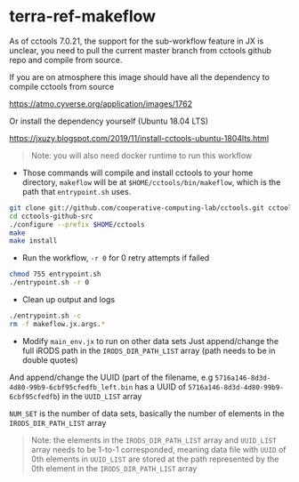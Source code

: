# terra-ref-makeflow

As of cctools 7.0.21, the support for the sub-workflow feature in JX is unclear, you need to pull the current master branch from cctools github repo and compile from source.

If you are on atmosphere this image should have all the dependency to compile cctools from source

https://atmo.cyverse.org/application/images/1762

Or install the dependency yourself (Ubuntu 18.04 LTS)

https://jxuzy.blogspot.com/2019/11/install-cctools-ubuntu-1804lts.html

> Note: you will also need docker runtime to run this workflow

* Those commands will compile and install cctools to your home directory, `makeflow` will be at `$HOME/cctools/bin/makeflow`, which is the path that `entrypoint.sh` uses.
```bash
git clone git://github.com/cooperative-computing-lab/cctools.git cctools-github-src
cd cctools-github-src
./configure --prefix $HOME/cctools
make
make install
```

* Run the workflow, `-r 0` for 0 retry attempts if failed
```bash
chmod 755 entrypoint.sh
./entrypoint.sh -r 0
```

* Clean up output and logs
```bash
./entrypoint.sh -c
rm -f makeflow.jx.args.*
```
* Modify `main_env.jx` to run on other data sets
Just append/change the full iRODS path in the `IRODS_DIR_PATH_LIST` array (path needs to be in double quotes)

And append/change the UUID (part of the filename, e.g `5716a146-8d3d-4d80-99b9-6cbf95cfedfb_left.bin` has a UUID of `5716a146-8d3d-4d80-99b9-6cbf95cfedfb`) in the `UUID_LIST` array

`NUM_SET` is the number of data sets, basically the number of elements in the `IRODS_DIR_PATH_LIST` array

> Note: the elements in the `IRODS_DIR_PATH_LIST` array and `UUID_LIST` array needs to be 1-to-1 corresponded, meaning data file with `UUID` of 0th elements in `UUID_LIST` are stored at the path represented by the 0th element in the `IRODS_DIR_PATH_LIST` array
